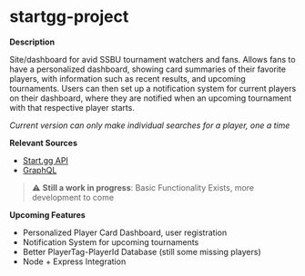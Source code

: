 # startgg-project

**Description**

Site/dashboard for avid SSBU tournament watchers and fans.
Allows fans to have a personalized dashboard, showing card summaries of their favorite players, with information
such as recent results, and upcoming tournaments. Users can then set up a notification system for current players on their dashboard, where they are notified when an upcoming tournament with that respective player starts.

_Current version can only make individual searches for a player, one a time_

**Relevant Sources**
- [Start.gg API](https://developer.start.gg/docs/intro/)
- [GraphQL](https://graphql.org/)

> :warning: **Still a work in progress**: Basic Functionality Exists, more development to come

**Upcoming Features**
- Personalized Player Card Dashboard, user registration
- Notification System for upcoming tournaments
- Better PlayerTag-PlayerId Database (still some missing players)
- Node + Express Integration
